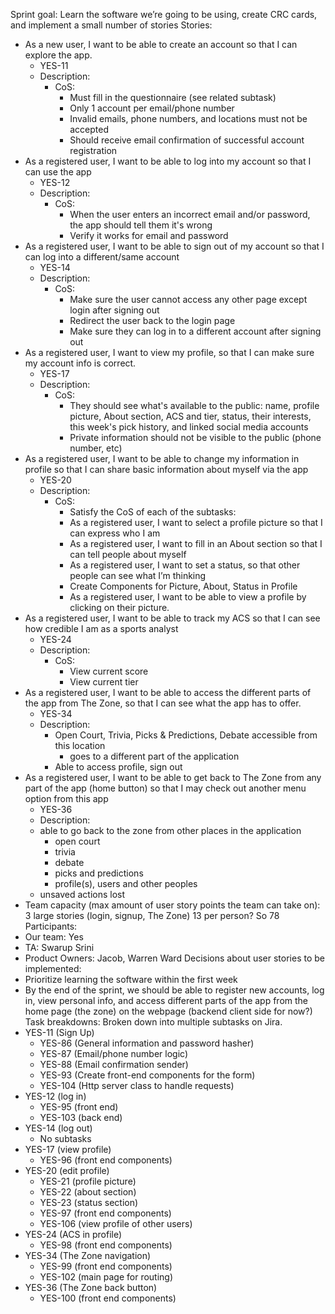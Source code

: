 ﻿Sprint goal: Learn the software we’re going to be using, create CRC cards, and implement a small number of stories
Stories: 
* As a new user, I want to be able to create an account so that I can explore the app.
   * YES-11
   * Description:
      * CoS:
         * Must fill in the questionnaire (see related subtask)
         * Only 1 account per email/phone number
         * Invalid emails, phone numbers, and locations must not be accepted
         * Should receive email confirmation of successful account registration
* As a registered user, I want to be able to log into my account so that I can use the app
   * YES-12
   * Description:
      * CoS:
         * When the user enters an incorrect email and/or password, the app should tell them it's wrong
         * Verify it works for email and password
* As a registered user, I want to be able to sign out of my account so that I can log into a different/same account
   * YES-14
   * Description:
      * CoS:
         * Make sure the user cannot access any other page except login after signing out
         * Redirect the user back to the login page
         * Make sure they can log in to a different account after signing out
* As a registered user, I want to view my profile, so that I can make sure my account info is correct.
   * YES-17
   * Description:
      * CoS:
         * They should see what's available to the public: name, profile picture, About section, ACS and tier, status, their interests, this week's pick history, and linked social media accounts
         * Private information should not be visible to the public (phone number, etc)
* As a registered user, I want to be able to change my information in profile so that I can share basic information about myself via the app
   * YES-20
   * Description:
      * CoS:
         * Satisfy the CoS of each of the subtasks:
         * As a registered user, I want to select a profile picture so that I can express who I am
         * As a registered user, I want to fill in an About section so that I can tell people about myself
         * As a registered user, I want to set a status, so that other people can see what I’m thinking
         * Create Components for Picture, About, Status in Profile
         * As a registered user, I want to be able to view a profile by clicking on their picture.
* As a registered user, I want to be able to track my ACS so that I can see how credible I am as a sports analyst
   * YES-24
   * Description:
      * CoS:
         * View current score
         * View current tier
* As a registered user, I want to be able to access the different parts of the app from The Zone, so that I can see what the app has to offer.
   * YES-34
   * Description:
      * Open Court, Trivia, Picks & Predictions, Debate accessible from this location
         * goes to a different part of the application
      * Able to access profile, sign out
* As a registered user, I want to be able to get back to The Zone from any part of the app (home button) so that I may check out another menu option from this app
   * YES-36
   * Description:
   * able to go back to the zone from other places in the application
      * open court
      * trivia
      * debate
      * picks and predictions
      * profile(s), users and other peoples
   * unsaved actions lost
* Team capacity (max amount of user story points the team can take on): 3 large stories (login, signup, The Zone) 13 per person? So 78
Participants:
* Our team: Yes
* TA: Swarup Srini
* Product Owners: Jacob, Warren Ward
Decisions about user stories to be implemented: 
* Prioritize learning the software within the first week
* By the end of the sprint, we should be able to register new accounts, log in, view personal info, and access different parts of the app from the home page (the zone) on the webpage (backend client side for now?)
Task breakdowns: Broken down into multiple subtasks on Jira.
* YES-11 (Sign Up)
   * YES-86 (General information and password hasher)
   * YES-87 (Email/phone number logic)
   * YES-88 (Email confirmation sender)
   * YES-93 (Create front-end components for the form)
   * YES-104 (Http server class to handle requests)
* YES-12 (log in)
   * YES-95 (front end)
   * YES-103 (back end)
* YES-14 (log out)
   * No subtasks
* YES-17 (view profile)
   * YES-96 (front end components)
* YES-20 (edit profile)
   * YES-21 (profile picture)
   * YES-22 (about section)
   * YES-23  (status section)
   * YES-97 (front end components)
   * YES-106 (view profile of other users)
* YES-24  (ACS in profile)
   * YES-98 (front end components)
* YES-34 (The Zone navigation)
   * YES-99 (front end components)
   * YES-102 (main page for routing)
* YES-36 (The Zone back button)
   * YES-100 (front end components)
